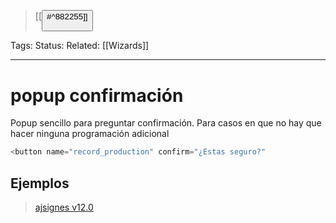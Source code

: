 > [[<button>#^882255]]

Tags: 
Status: 
Related: [[Wizards]]

___

# popup confirmación

Popup sencillo para preguntar confirmación.
Para casos en que no hay que hacer ninguna programación adicional

```python
<button name="record_production" confirm="¿Estas seguro?"
```

## Ejemplos

> [ajsignes v12.0](https://github.com/puntsistemes/ajsignes_odoo/pull/13/commits/af052582ac024b96f088b235aaa00024b311ffaf#diff-c6f132a3c23ac6215be55ddac5f5e317bf45c219ec36b53236852ce7e88e9487R10-R17) 

